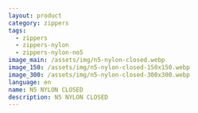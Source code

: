```yaml
---
layout: product
category: zippers
tags:
  - zippers
  - zippers-nylon
  - zippers-nylon-no5
image_main: /assets/img/n5-nylon-closed.webp
image_150: /assets/img/n5-nylon-closed-150x150.webp
image_300: /assets/img/n5-nylon-closed-300x300.webp
language: en
name: N5 NYLON CLOSED
description: N5 NYLON CLOSED
---
```

